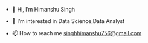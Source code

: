 - 👋 Hi, I’m Himanshu Singh
- 👀 I’m interested in Data Science,Data Analyst


- 📫 How to reach me singhhimanshu756@gmail.com

<!---
HimanshuSingh2210/HimanshuSingh2210 is a ✨ special ✨ repository because its `README.md` (this file) appears on your GitHub profile.
You can click the Preview link to take a look at your changes.
--->
